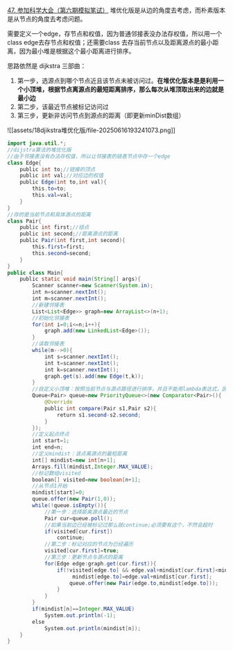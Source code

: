 [47. 参加科学大会（第六期模拟笔试）](https://kamacoder.com/problempage.php?pid=1047)
堆优化版是从边的角度去考虑，而朴素版本是从节点的角度去考虑问题。


需要定义一个edge，存节点和权值，因为普通邻接表没办法存权值，所以用一个class edge去存节点和权值；还需要class 去存当前节点以及距离源点的最小距离，因为最小堆是根据这个最小距离进行排序。

思路依然是 dijkstra 三部曲：
1. 第一步，选源点到哪个节点近且该节点未被访问过。**在堆优化版本是是利用一个小顶堆，根据节点离源点的最短距离排序，那么每次从堆顶取出来的边就是最小边**
2. 第二步，该最近节点被标记访问过
3. 第三步，更新非访问节点到源点的距离（即更新minDist数组）

![[assets/18djikstra堆优化版/file-20250616193241073.png]]

```java
import java.util.*;
//dijstra算法的堆优化版
//由于邻接表没有办法存权值，所以让邻接表的链表节点中存一个edge
class Edge{
    public int to;//链接的顶点
    public int val;//对应边的权值
    public Edge(int to,int val){
        this.to=to;
        this.val=val;
    }
}
//存的是当前节点和具体源点的距离
class Pair{
    public int first;//结点
    public int second;//距离源点的距离
    public Pair(int first,int second){
        this.first=first;
        this.second=second;
    }
}
public class Main{
    public static void main(String[] args){
        Scanner scanner=new Scanner(System.in);
        int n=scanner.nextInt();
        int m=scanner.nextInt();
        //新建邻接表
        List<List<Edge>> graph=new ArrayList<>(n+1);
        //初始化邻接表
        for(int i=0;i<=n;i++){
            graph.add(new LinkedList<Edge>());
        }
        //读取邻接表
        while(m-->0){
            int s=scanner.nextInt();
            int t=scanner.nextInt();
            int k=scanner.nextInt();
            graph.get(s).add(new Edge(t,k));
        }
        //自定义小顶堆：按照当前节点与源点路径进行排序，并且不能用lambda表达式，因为他性能很差，用了的话会超时
        Queue<Pair> queue=new PriorityQueue<>(new Comparator<Pair>(){
            @Override
            public int compare(Pair s1,Pair s2){
                return s1.second-s2.second;
            }
        });
        //定义起点终点
        int start=1;
        int end=n;
        //定义mindist：该点离源点的最短距离
        int[] mindist=new int[n+1];
        Arrays.fill(mindist,Integer.MAX_VALUE);
        //标记数组visited
        boolean[] visited=new boolean[n+1];
        //从节点1开始
        mindist[start]=0;
        queue.offer(new Pair(1,0));
        while(!queue.isEmpty()){
            //第一步：选择距离源点最近的节点
            Pair cur=queue.poll();
            //如果当前边已经被标记过那么就continue;必须要有这个，不然会超时
            if(visited[cur.first])
                continue;
            //第二步：标记对应的节点为已经遍历
            visited[cur.first]=true;
            //第三步：更新节点与源点的距离
            for(Edge edge:graph.get(cur.first)){
                if(!visited[edge.to] && edge.val+mindist[cur.first]<mindist[edge.to]){
                     mindist[edge.to]=edge.val+mindist[cur.first];
                    queue.offer(new Pair(edge.to,mindist[edge.to]));
                }
            }
        }
        if(mindist[n]==Integer.MAX_VALUE)
            System.out.println(-1);
        else
            System.out.println(mindist[n]);
    }
}
```
